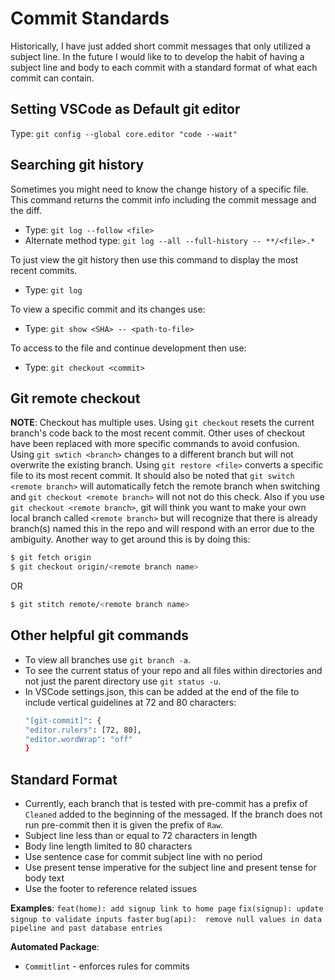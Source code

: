 # Commit Standards

Historically, I have just added short commit messages that only utilized a subject line.  In the future I would like to to develop the habit of having a subject line and body to each commit with a standard format of what each commit can contain.

## Setting VSCode as Default git editor
Type:  `git config --global core.editor "code --wait"`

## Searching git history
Sometimes you might need to know the change history of a specific file.  This command returns the commit info including the commit message and the diff.
* Type:  `git log --follow <file>`
* Alternate method type:  `git log --all --full-history -- **/<file>.*`

To just view the git history then use this command to display the most recent commits.
*  Type:  `git log`

To view a specific commit and its changes use:
*  Type:  `git show <SHA> -- <path-to-file>`

To access to the file and continue development then use:
*  Type:  `git checkout <commit>`


## Git remote checkout
**NOTE**: Checkout has multiple uses.  Using `git checkout` resets the current branch's code back to the most recent commit.  Other uses of checkout have been replaced with more specific commands to avoid confusion.  Using `git swtich <branch>` changes to a different branch but will not overwrite the existing branch.  Using `git restore <file>` converts a specific file to its most recent commit.  It should also be noted that `git switch <remote branch>` will automatically fetch the remote branch when switching and `git checkout <remote branch>` will not not do this check.  Also if you use `git checkout <remote branch>`, git will think you want to make your own local branch called `<remote branch>` but will recognize that there is already branch(s) named this in the repo and will respond with an error due to the ambiguity.  Another way to get around this is by doing this:
```bash
$ git fetch origin
$ git checkout origin/<remote branch name>
```
OR
```bash
$ git stitch remote/<remote branch name>
```

## Other helpful git commands
*  To view all branches use `git branch -a`.
*  To see the current status of your repo and all files within directories and not just the parent directory use `git status -u`.
*  In VSCode settings.json, this can be added at the end of the file to include vertical guidelines at 72 and 80 characters:
    ```bash
    "[git-commit]": {
    "editor.rulers": [72, 80],
    "editor.wordWrap": "off"
    }
    ```

## Standard Format
*  Currently, each branch that is tested with pre-commit has a prefix of `Cleaned` added to the beginning of the messaged.  If the branch does not run pre-commit then it is given the prefix of `Raw`.
*  Subject line less than or equal to 72 characters in length
*  Body line length limited to 80 characters
*  Use sentence case for commit subject line with no period
*  Use present tense imperative for the subject line and present tense for body text
*  Use the footer to reference related issues

**Examples**:
```feat(home): add signup link to home page```
```fix(signup): update signup to validate inputs faster```
```bug(api):  remove null values in data pipeline and past database entries```

**Automated Package**:
* `Commitlint` - enforces rules for commits
